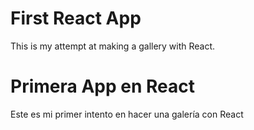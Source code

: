 # First React App

This is my attempt at making a gallery with React.

# Primera App en React

Este es mi primer intento en hacer una galería con React